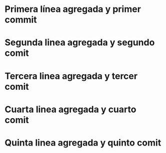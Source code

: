 # Primera línea agregada y primer commit
# Segunda linea agregada y segundo comit
# Tercera linea agregada y tercer comit
# Cuarta linea agregada y cuarto comit
# Quinta linea agregada y quinto comit
